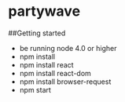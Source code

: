 # partywave

##Getting started
- be running node 4.0 or higher
- npm install
- npm install react
- npm install react-dom
- npm install browser-request
- npm start
